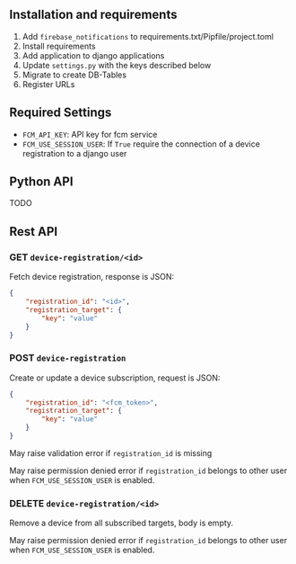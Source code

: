 ## Installation and requirements

1. Add `firebase_notifications` to requirements.txt/Pipfile/project.toml
2. Install requirements
3. Add application to django applications
4. Update `settings.py` with the keys described below
5. Migrate to create DB-Tables
6. Register URLs

## Required Settings

- `FCM_API_KEY`: API key for fcm service
- `FCM_USE_SESSION_USER`: If `True` require the connection of a device registration to a django user

## Python API

TODO

## Rest API

### GET `device-registration/<id>`

Fetch device registration, response is JSON:

```json
{
    "registration_id": "<id>",
    "registration_target": {
        "key": "value"
    }
}
```

### POST `device-registration`

Create or update a device subscription, request is JSON:

```json
{
    "registration_id": "<fcm_token>",
    "registration_target": {
        "key": "value"
    }
}
```

May raise validation error if `registration_id` is missing

May raise permission denied error if `registration_id` belongs to other user when `FCM_USE_SESSION_USER` is enabled.

### DELETE `device-registration/<id>`

Remove a device from all subscribed targets, body is empty.

May raise permission denied error if `registration_id` belongs to other user when `FCM_USE_SESSION_USER` is enabled.

